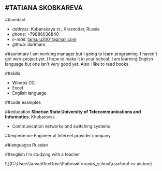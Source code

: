 #TATIANA SKOBKAREVA
-----------

##contact

* *address:* Kubanskaya st., Krasnodar, Russia
* *phone:* +79886036840
* *e-mail:* tansulu2001@gmail.com
* *github:* durimaro

##summary
I am working manager but I going to learn programing. I haven't got web-project yet. I hope to make it in your school. I am learning English language but one isn't very good yet. Also I like to read books.

##skills
* Windos OC
* Excel
* English language

##code examples

##education
**Siberian State University of Telecommunications and Informatics**, Khabarovsk
 - Communication networks and switching systems

##experience
Engineer at Internet provider company

##languages
Russian

##english
I'm studying with a teacher 


![](C:\Users\tansu\OneDrive\Рабочий стол\rs_school\rsschool-cv.picture)